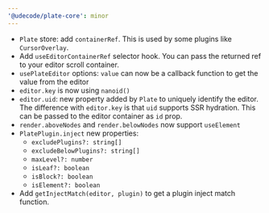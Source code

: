 ```yaml
---
'@udecode/plate-core': minor
---
```


- `Plate` store: add `containerRef`. This is used by some plugins like `CursorOverlay`.
- Add `useEditorContainerRef` selector hook. You can pass the returned ref to your editor scroll container.
- `usePlateEditor` options: `value` can now be a callback function to get the value from the editor
- `editor.key` is now using `nanoid()`
- `editor.uid`: new property added by `Plate` to uniquely identify the editor. The difference with `editor.key` is that `uid` supports SSR hydration. This can be passed to the editor container as `id` prop.
- `render.aboveNodes` and `render.belowNodes` now support `useElement`
- `PlatePlugin.inject` new properties:
  - `excludePlugins?: string[]`
  - `excludeBelowPlugins?: string[]`
  - `maxLevel?: number`
  - `isLeaf?: boolean`
  - `isBlock?: boolean`
  - `isElement?: boolean`
- Add `getInjectMatch(editor, plugin)` to get a plugin inject match function.

